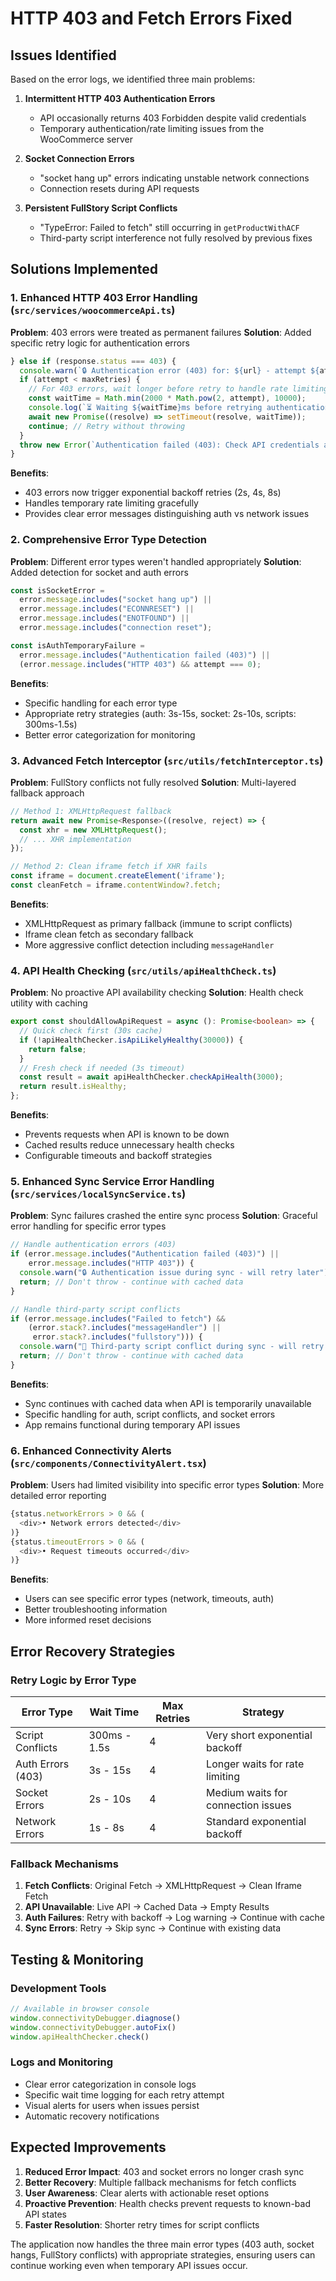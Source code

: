 # HTTP 403 and Fetch Errors Fixed

## Issues Identified

Based on the error logs, we identified three main problems:

1. **Intermittent HTTP 403 Authentication Errors**
   - API occasionally returns 403 Forbidden despite valid credentials
   - Temporary authentication/rate limiting issues from the WooCommerce server

2. **Socket Connection Errors**
   - "socket hang up" errors indicating unstable network connections
   - Connection resets during API requests

3. **Persistent FullStory Script Conflicts** 
   - "TypeError: Failed to fetch" still occurring in `getProductWithACF`
   - Third-party script interference not fully resolved by previous fixes

## Solutions Implemented

### 1. Enhanced HTTP 403 Error Handling (`src/services/woocommerceApi.ts`)

**Problem**: 403 errors were treated as permanent failures
**Solution**: Added specific retry logic for authentication errors

```typescript
} else if (response.status === 403) {
  console.warn(`🔒 Authentication error (403) for: ${url} - attempt ${attempt + 1}`);
  if (attempt < maxRetries) {
    // For 403 errors, wait longer before retry to handle rate limiting
    const waitTime = Math.min(2000 * Math.pow(2, attempt), 10000);
    console.log(`⏳ Waiting ${waitTime}ms before retrying authentication...`);
    await new Promise((resolve) => setTimeout(resolve, waitTime));
    continue; // Retry without throwing
  }
  throw new Error(`Authentication failed (403): Check API credentials and permissions`);
}
```

**Benefits**:
- 403 errors now trigger exponential backoff retries (2s, 4s, 8s)
- Handles temporary rate limiting gracefully
- Provides clear error messages distinguishing auth vs network issues

### 2. Comprehensive Error Type Detection

**Problem**: Different error types weren't handled appropriately
**Solution**: Added detection for socket and auth errors

```typescript
const isSocketError =
  error.message.includes("socket hang up") ||
  error.message.includes("ECONNRESET") ||
  error.message.includes("ENOTFOUND") ||
  error.message.includes("connection reset");

const isAuthTemporaryFailure =
  error.message.includes("Authentication failed (403)") ||
  (error.message.includes("HTTP 403") && attempt === 0);
```

**Benefits**:
- Specific handling for each error type
- Appropriate retry strategies (auth: 3s-15s, socket: 2s-10s, scripts: 300ms-1.5s)
- Better error categorization for monitoring

### 3. Advanced Fetch Interceptor (`src/utils/fetchInterceptor.ts`)

**Problem**: FullStory conflicts not fully resolved
**Solution**: Multi-layered fallback approach

```typescript
// Method 1: XMLHttpRequest fallback
return await new Promise<Response>((resolve, reject) => {
  const xhr = new XMLHttpRequest();
  // ... XHR implementation
});

// Method 2: Clean iframe fetch if XHR fails
const iframe = document.createElement('iframe');
const cleanFetch = iframe.contentWindow?.fetch;
```

**Benefits**:
- XMLHttpRequest as primary fallback (immune to script conflicts)
- Iframe clean fetch as secondary fallback
- More aggressive conflict detection including `messageHandler`

### 4. API Health Checking (`src/utils/apiHealthCheck.ts`)

**Problem**: No proactive API availability checking
**Solution**: Health check utility with caching

```typescript
export const shouldAllowApiRequest = async (): Promise<boolean> => {
  // Quick check first (30s cache)
  if (!apiHealthChecker.isApiLikelyHealthy(30000)) {
    return false;
  }
  // Fresh check if needed (3s timeout)
  const result = await apiHealthChecker.checkApiHealth(3000);
  return result.isHealthy;
};
```

**Benefits**:
- Prevents requests when API is known to be down
- Cached results reduce unnecessary health checks
- Configurable timeouts and backoff strategies

### 5. Enhanced Sync Service Error Handling (`src/services/localSyncService.ts`)

**Problem**: Sync failures crashed the entire sync process
**Solution**: Graceful error handling for specific error types

```typescript
// Handle authentication errors (403)
if (error.message.includes("Authentication failed (403)") || 
    error.message.includes("HTTP 403")) {
  console.warn("🔒 Authentication issue during sync - will retry later");
  return; // Don't throw - continue with cached data
}

// Handle third-party script conflicts
if (error.message.includes("Failed to fetch") && 
    (error.stack?.includes("messageHandler") || 
     error.stack?.includes("fullstory"))) {
  console.warn("🔧 Third-party script conflict during sync - will retry later");
  return; // Don't throw - continue with cached data
}
```

**Benefits**:
- Sync continues with cached data when API is temporarily unavailable
- Specific handling for auth, script conflicts, and socket errors
- App remains functional during temporary API issues

### 6. Enhanced Connectivity Alerts (`src/components/ConnectivityAlert.tsx`)

**Problem**: Users had limited visibility into specific error types
**Solution**: More detailed error reporting

```typescript
{status.networkErrors > 0 && (
  <div>• Network errors detected</div>
)}
{status.timeoutErrors > 0 && (
  <div>• Request timeouts occurred</div>
)}
```

**Benefits**:
- Users can see specific error types (network, timeouts, auth)
- Better troubleshooting information
- More informed reset decisions

## Error Recovery Strategies

### Retry Logic by Error Type

| Error Type | Wait Time | Max Retries | Strategy |
|------------|-----------|-------------|----------|
| Script Conflicts | 300ms - 1.5s | 4 | Very short exponential backoff |
| Auth Errors (403) | 3s - 15s | 4 | Longer waits for rate limiting |
| Socket Errors | 2s - 10s | 4 | Medium waits for connection issues |
| Network Errors | 1s - 8s | 4 | Standard exponential backoff |

### Fallback Mechanisms

1. **Fetch Conflicts**: Original Fetch → XMLHttpRequest → Clean Iframe Fetch
2. **API Unavailable**: Live API → Cached Data → Empty Results
3. **Auth Failures**: Retry with backoff → Log warning → Continue with cache
4. **Sync Errors**: Retry → Skip sync → Continue with existing data

## Testing & Monitoring

### Development Tools

```javascript
// Available in browser console
window.connectivityDebugger.diagnose()
window.connectivityDebugger.autoFix()
window.apiHealthChecker.check()
```

### Logs and Monitoring

- Clear error categorization in console logs
- Specific wait time logging for each retry attempt
- Visual alerts for users when issues persist
- Automatic recovery notifications

## Expected Improvements

1. **Reduced Error Impact**: 403 and socket errors no longer crash sync
2. **Better Recovery**: Multiple fallback mechanisms for fetch conflicts  
3. **User Awareness**: Clear alerts with actionable reset options
4. **Proactive Prevention**: Health checks prevent requests to known-bad API states
5. **Faster Resolution**: Shorter retry times for script conflicts

The application now handles the three main error types (403 auth, socket hangs, FullStory conflicts) with appropriate strategies, ensuring users can continue working even when temporary API issues occur.
